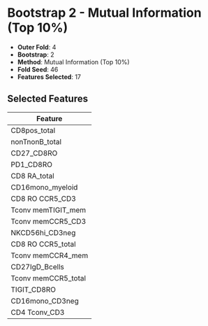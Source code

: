 # Bootstrap 2 - Mutual Information (Top 10%)

- **Outer Fold**: 4
- **Bootstrap**: 2
- **Method**: Mutual Information (Top 10%)
- **Fold Seed**: 46
- **Features Selected**: 17

## Selected Features

| Feature |
|---------|
| CD8pos_total |
| nonTnonB_total |
| CD27_CD8RO |
| PD1_CD8RO |
| CD8 RA_total |
| CD16mono_myeloid |
| CD8 RO CCR5_CD3 |
| Tconv memTIGIT_mem |
| Tconv memCCR5_CD3 |
| NKCD56hi_CD3neg |
| CD8 RO CCR5_total |
| Tconv memCCR4_mem |
| CD27IgD_Bcells |
| Tconv memCCR5_total |
| TIGIT_CD8RO |
| CD16mono_CD3neg |
| CD4 Tconv_CD3 |
